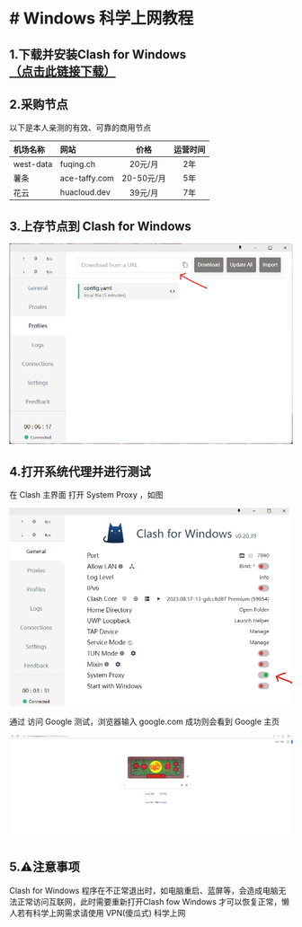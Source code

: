 # # Windows 科学上网教程



## 1.下载并安装Clash for Windows [（点击此链接下载）](https://github.com/Angelagoodboy/kexueshangwang/blob/main/releases/bin/Clash.for.Windows.Setup.0.20.39.exe)



## 2.采购节点



以下是本人亲测的有效、可靠的商用节点



| 机场名称    | 网站            | 价格       | 运营时间   |
|:---------- |:-------------  |:---------:|:---------:|
| west-data  | fuqing.ch      | 20元/月    | 2年       |
| 薯条        | ace-taffy.com  | 20-50元/月 | 5年       |
| 花云        | huacloud.dev   | 39元/月    | 7年       |



## 3.上存节点到 Clash for Windows 

![](https://github.com/Angelagoodboy/kexueshangwang/blob/main/images/%E5%B1%8F%E5%B9%95%E6%88%AA%E5%9B%BE%202025-10-06%20001523.png)

## 4.打开系统代理并进行测试
在 Clash 主界面 打开 System Proxy ，如图  

![](https://github.com/Angelagoodboy/kexueshangwang/blob/main/images/%E5%B1%8F%E5%B9%95%E6%88%AA%E5%9B%BE%202025-10-06%20001238.png)

通过 访问 Google 测试，浏览器输入 google.com 成功则会看到 Google 主页

![](https://github.com/Angelagoodboy/kexueshangwang/blob/main/images/%E5%B1%8F%E5%B9%95%E6%88%AA%E5%9B%BE%202025-10-06%20002408.png)



## 5.⚠️注意事项



Clash for Windows 程序在不正常退出时，如电脑重启、蓝屏等，会造成电脑无法正常访问互联网，此时需要重新打开Clash fow Windows 才可以恢复正常，懒人若有科学上网需求请使用 VPN(傻瓜式) 科学上网



